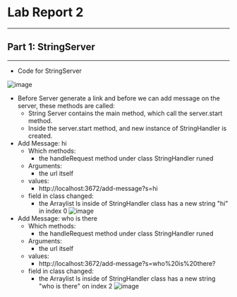 # Lab Report 2
------
## Part 1: StringServer
---
- Code for StringServer

![image](https://user-images.githubusercontent.com/115119572/215466752-d0837da1-1f8a-41e5-a011-efab28677ab1.png)

- Before Server generate a link and before we can add message on the server, these methods are called:
  - String Server contains the main method, which call the server.start method.
  - Inside the server.start method, and new instance of StringHandler is created.
- Add Message: hi
  - Which methods:
    - the handleRequest method under class StringHandler runed
  - Arguments: 
    - the url itself
  - values: 
    - http://localhost:3672/add-message?s=hi 
  - field in class changed:
    - the Arraylist ls inside of StringHandler class has a new string "hi" in index 0
![image](https://user-images.githubusercontent.com/115119572/215461643-bc9e504a-4daa-4e10-b560-57107265ea53.png)
- Add Message: who is there
  - Which methods:
    - the handleRequest method under class StringHandler runed
  - Arguments: 
    - the url itself
  - values: 
    - http://localhost:3672/add-message?s=who%20is%20there?
  - field in class changed:
    - the Arraylist ls inside of StringHandler class has a new string "who is there" on index 2 
![image](https://user-images.githubusercontent.com/115119572/215466966-add1c9e9-215e-46de-89e4-095eb73457ac.png)


